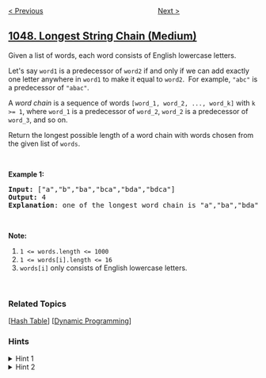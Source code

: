 <!--|This file generated by command(leetcode description); DO NOT EDIT.    |-->
<!--+----------------------------------------------------------------------+-->
<!--|@author    openset <openset.wang@gmail.com>                           |-->
<!--|@link      https://github.com/openset                                 |-->
<!--|@home      https://github.com/tonymontaro/leetcode-hints                        |-->
<!--+----------------------------------------------------------------------+-->

[< Previous](https://github.com/tonymontaro/leetcode-hints/tree/master/problems/remove-all-adjacent-duplicates-in-string "Remove All Adjacent Duplicates In String")
　　　　　　　　　　　　　　　　
[Next >](https://github.com/tonymontaro/leetcode-hints/tree/master/problems/last-stone-weight-ii "Last Stone Weight II")

## [1048. Longest String Chain (Medium)](https://leetcode.com/problems/longest-string-chain "最长字符串链")

<p>Given a list of words, each word consists of English lowercase letters.</p>

<p>Let&#39;s say <code>word1</code> is a predecessor of <code>word2</code>&nbsp;if and only if we can add exactly one letter anywhere in <code>word1</code> to make it equal to <code>word2</code>.&nbsp; For example,&nbsp;<code>&quot;abc&quot;</code>&nbsp;is a predecessor of <code>&quot;abac&quot;</code>.</p>

<p>A <em>word chain&nbsp;</em>is a sequence of words <code>[word_1, word_2, ..., word_k]</code>&nbsp;with <code>k &gt;= 1</code>,&nbsp;where <code>word_1</code> is a predecessor of <code>word_2</code>, <code>word_2</code> is a predecessor of <code>word_3</code>, and so on.</p>

<p>Return the longest possible length of a word chain with words chosen from the given list of <code>words</code>.</p>

<p>&nbsp;</p>

<p><strong>Example 1:</strong></p>

<pre>
<strong>Input: </strong><span id="example-input-1-1">[&quot;a&quot;,&quot;b&quot;,&quot;ba&quot;,&quot;bca&quot;,&quot;bda&quot;,&quot;bdca&quot;]</span>
<strong>Output: </strong><span id="example-output-1">4
<strong>Explanation</strong>: one of </span>the longest word chain is &quot;a&quot;,&quot;ba&quot;,&quot;bda&quot;,&quot;bdca&quot;.
</pre>

<p>&nbsp;</p>

<p><strong>Note:</strong></p>

<ol>
	<li><code>1 &lt;= words.length &lt;= 1000</code></li>
	<li><code>1 &lt;= words[i].length &lt;= 16</code></li>
	<li><code>words[i]</code> only consists of English lowercase letters.</li>
</ol>

<div>
<p>&nbsp;</p>
</div>

### Related Topics
  [[Hash Table](https://github.com/tonymontaro/leetcode-hints/tree/master/tag/hash-table/README.md)]
  [[Dynamic Programming](https://github.com/tonymontaro/leetcode-hints/tree/master/tag/dynamic-programming/README.md)]

### Hints
<details>
<summary>Hint 1</summary>
Instead of adding a character, try deleting a character to form a chain in reverse.
</details>

<details>
<summary>Hint 2</summary>
For each word in order of length, for each word2 which is word with one character removed, length[word2] = max(length[word2], length[word] + 1).
</details>
